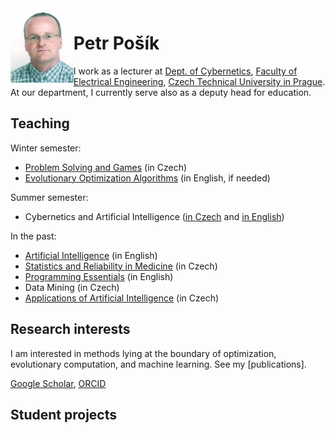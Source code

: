 <img style="float: left;" src="/assets/Posik1.png" alt="Petr Pošík's photo" width="20%"/>

# Petr Pošík

I work as a lecturer at [Dept. of Cybernetics](https://cyber.felk.cvut.cz), [Faculty of Electrical Engineering](https://fel.cvut.cz), [Czech Technical University in Prague](https://www.cvut.cz). At our department, I currently serve also as a deputy head for education.

## Teaching
Winter semester:
* [Problem Solving and Games](https://cw.fel.cvut.cz/wiki/courses/b4b33rph/start) (in Czech)
* [Evolutionary Optimization Algorithms](https://cw.fel.cvut.cz/wiki/courses/a0m33eoa/start) (in English, if needed)

Summer semester:
* Cybernetics and Artificial Intelligence ([in Czech](https://cw.fel.cvut.cz/wiki/courses/b3b33kui/cviceni/start) and [in English](https://cw.fel.cvut.cz/wiki/courses/be5b33kui/cviceni/start))

In the past:
* [Artificial Intelligence](https://cw.fel.cvut.cz/wiki/courses/b3m33ui) (in English)
* [Statistics and Reliability in Medicine](https://cw.fel.cvut.cz/wiki/courses/a6m33ssl/start) (in Czech)
* [Programming Essentials](https://cw.fel.cvut.cz/wiki/courses/be5b33prg/start) (in English)
* Data Mining (in Czech)
* [Applications of Artificial Intelligence](https://cw.fel.cvut.cz/old/courses/y33aui/start) (in Czech)


## Research interests

I am interested in methods lying at the boundary of optimization, evolutionary computation, and machine learning. See my [publications].

[Google Scholar](https://scholar.google.com/citations?user=sn86E_IAAAAJ), [ORCID](https://orcid.org/0000-0002-9694-3673)

## Student projects



